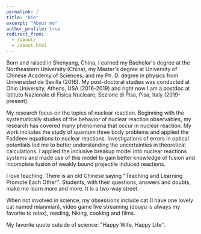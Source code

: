 ```yaml
---
permalink: /
title: "Bio"
excerpt: "About me"
author_profile: true
redirect_from:
  - /about/
  - /about.html
---
```


Born and raised in Shenyang, China, I earned my Bachelor's degree at the Northeastern University (China), my Master's degree at University of Chinese Academy of Sciences, and my Ph. D. degree in physics from Universidad de Sevilla (2016). My post-doctoral studies was conducted at Ohio University, Athens, USA (2016-2019) and right now I am a postdoc at Istituto Nazionale di Fisica Nucleare, Sezione di Pisa, Pisa, Italy (2019-present).

My research focus on the topics of nuclear reaction. Beginning with the systematically studies of the behavior of nuclear reaction observables, my research has covered many phenomena that occur in nuclear reaction. My work includes the study of quantum three body problems and applied the Faddeev equations to nuclear reactions. Investigations of errors in optical potentials led me to better understanding the uncertainties in theoretical calculations. I applied the inclusive breakup model into nuclear reactions systems and made use of this model to gain better knowledge of fusion and incomplete fusion of weakly bound projectile induced reactions.


I love teaching. There is an old Chinese saying "Teaching and Learning Promote Each Other''.  Students, with their questions, answers and doubts, make me learn more and more. It is a two-way street.

When not involved in science, my obsessions include cat (I have one lovely cat named mianmian), video game live streaming (douyu is always my favorite to relax), reading, hiking, cooking and films.

My favorite quote outside of science: "Happy Wife, Happy Life''.
